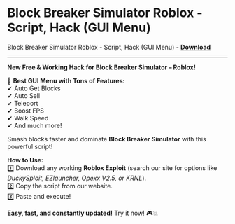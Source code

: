 <h1>Block Breaker Simulator Roblox - Script, Hack (GUI Menu)</h1>

Block Breaker Simulator Roblox - Script, Hack (GUI Menu) - **[Download](https://www.dlgram.com/public/files/api.php?shortened=4YLkBJ)**


<hr>


**New Free &amp; Working Hack for Block Breaker Simulator – Roblox!**  

🚀 **Best GUI Menu with Tons of Features:**  
✔ Auto Get Blocks  
✔ Auto Sell  
✔ Teleport  
✔ Boost FPS  
✔ Walk Speed  
✔ And much more!  

Smash blocks faster and dominate **Block Breaker Simulator** with this powerful script!  

**How to Use:**  
1️⃣ Download any working **Roblox Exploit** (search our site for options like *DuckySploit, EZlauncher, Opexx V2.5, or KRNL*).  
2️⃣ Copy the script from our website.  
3️⃣ Paste and execute!  

**Easy, fast, and constantly updated!** Try it now! 🎮💥